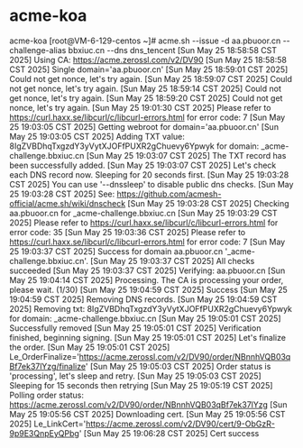 # acme-koa
acme-koa
[root@VM-6-129-centos ~]# acme.sh --issue  -d  aa.pbuoor.cn --challenge-alias bbxiuc.cn --dns dns_tencent
[Sun May 25 18:58:58 CST 2025] Using CA: https://acme.zerossl.com/v2/DV90
[Sun May 25 18:58:58 CST 2025] Single domain='aa.pbuoor.cn'
[Sun May 25 18:59:01 CST 2025] Could not get nonce, let's try again.
[Sun May 25 18:59:07 CST 2025] Could not get nonce, let's try again.
[Sun May 25 18:59:14 CST 2025] Could not get nonce, let's try again.
[Sun May 25 18:59:20 CST 2025] Could not get nonce, let's try again.
[Sun May 25 19:01:30 CST 2025] Please refer to https://curl.haxx.se/libcurl/c/libcurl-errors.html for error code: 7
[Sun May 25 19:03:05 CST 2025] Getting webroot for domain='aa.pbuoor.cn'
[Sun May 25 19:03:05 CST 2025] Adding TXT value: 8IgZVBDhqTxgzdY3yVytXJOFfPUXR2gChuevy6Ypwyk for domain: _acme-challenge.bbxiuc.cn
[Sun May 25 19:03:07 CST 2025] The TXT record has been successfully added.
[Sun May 25 19:03:07 CST 2025] Let's check each DNS record now. Sleeping for 20 seconds first.
[Sun May 25 19:03:28 CST 2025] You can use '--dnssleep' to disable public dns checks.
[Sun May 25 19:03:28 CST 2025] See: https://github.com/acmesh-official/acme.sh/wiki/dnscheck
[Sun May 25 19:03:28 CST 2025] Checking aa.pbuoor.cn for _acme-challenge.bbxiuc.cn
[Sun May 25 19:03:29 CST 2025] Please refer to https://curl.haxx.se/libcurl/c/libcurl-errors.html for error code: 35
[Sun May 25 19:03:36 CST 2025] Please refer to https://curl.haxx.se/libcurl/c/libcurl-errors.html for error code: 7
[Sun May 25 19:03:37 CST 2025] Success for domain aa.pbuoor.cn '_acme-challenge.bbxiuc.cn'.
[Sun May 25 19:03:37 CST 2025] All checks succeeded
[Sun May 25 19:03:37 CST 2025] Verifying: aa.pbuoor.cn
[Sun May 25 19:04:14 CST 2025] Processing. The CA is processing your order, please wait. (1/30)
[Sun May 25 19:04:59 CST 2025] Success
[Sun May 25 19:04:59 CST 2025] Removing DNS records.
[Sun May 25 19:04:59 CST 2025] Removing txt: 8IgZVBDhqTxgzdY3yVytXJOFfPUXR2gChuevy6Ypwyk for domain: _acme-challenge.bbxiuc.cn
[Sun May 25 19:05:01 CST 2025] Successfully removed
[Sun May 25 19:05:01 CST 2025] Verification finished, beginning signing.
[Sun May 25 19:05:01 CST 2025] Let's finalize the order.
[Sun May 25 19:05:01 CST 2025] Le_OrderFinalize='https://acme.zerossl.com/v2/DV90/order/NBnnhVQB03qBf7ek37lYzg/finalize'
[Sun May 25 19:05:03 CST 2025] Order status is 'processing', let's sleep and retry.
[Sun May 25 19:05:03 CST 2025] Sleeping for 15 seconds then retrying
[Sun May 25 19:05:19 CST 2025] Polling order status: https://acme.zerossl.com/v2/DV90/order/NBnnhVQB03qBf7ek37lYzg
[Sun May 25 19:05:56 CST 2025] Downloading cert.
[Sun May 25 19:05:56 CST 2025] Le_LinkCert='https://acme.zerossl.com/v2/DV90/cert/9-ObGzR-9p9E3QnpEyQPbg'
[Sun May 25 19:06:28 CST 2025] Cert success